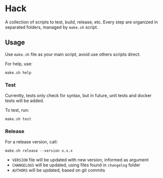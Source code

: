 # Hack

A collection of scripts to test, build, release, etc. Every step are organized in separated folders, managed by `make.sh` script.

## Usage

Use `make.sh` file as your main script, avoid use others scripts direct.

For help, use:

    make.sh help

### Test

Currently, tests only check for syntax, but in future, unit tests and docker tests will be added.

To test, run:

    make.sh test

### Release

For a release version, call:

    make.sh release --version x.x.x

* `VERSION` file will be updated with new version, informed as argument
* `CHANGELOGS` will be updated, using files found in `changelog` folder
* `AUTHORS` will be updated, based on git commits
